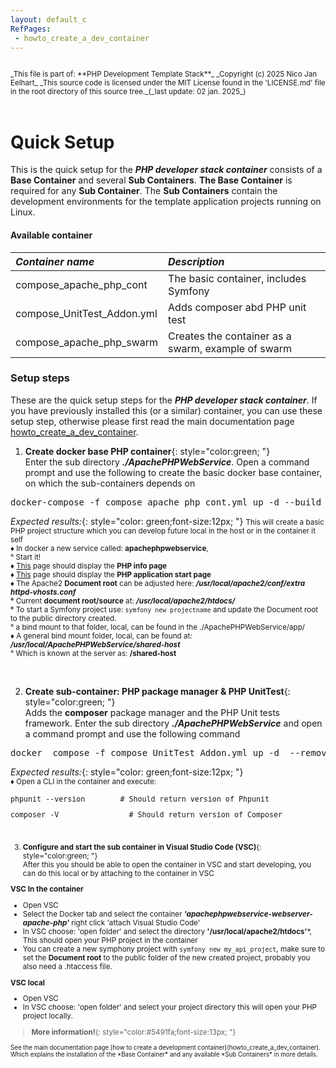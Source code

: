 ```yaml
---
layout: default_c
RefPages:
 - howto_create_a_dev_container
--- 
```


<small>
<br>
_This file is part of: **PHP Development Template Stack**_
_Copyright (c) 2025 Nico Jan Eelhart_
_This source code is licensed under the MIT License found in the  'LICENSE.md' file in the root directory of this source tree._(_last update: 02 jan. 2025_)
</small>
<br><br>

# Quick Setup
This is the quick setup for the ***PHP developer stack container*** consists of a **Base Container** and several **Sub Containers**. **The Base Container** is required for any **Sub Container**. The **Sub Containers** contain the development environments for the template application projects running on Linux.

#### Available container

| ***Container name***                | ***Description*** |
|:-----------------                   |:----------------|
| compose_apache_php_cont             | The basic container, includes Symfony     
| compose_UnitTest_Addon.yml          | Adds composer abd PHP unit test |
| compose_apache_php_swarm            | Creates the container as a swarm, example of swarm   |



### Setup steps
These are the quick setup steps for the ***PHP developer stack container***.
If you have previously installed this (or a similar) container, you can use these setup step, otherwise please first read the main documentation page [howto_create_a_dev_container](Howtos/howto_create_a_dev_container.md).


1) **Create docker base PHP container**{: style="color:green; "} <br>
Enter the sub directory ***./ApachePHPWebService***. Open a command prompt and  use the following to create the basic docker base container, on which the sub-containers depends on
 <pre class="nje-cmd-one-line">docker-compose -f compose_apache_php_cont.yml up -d --build --force-recreate --remove-orphans </pre>
 
 <span class="nje-ident"></span> *Expected results:*{: style="color: green;font-size:12px; "} 
 <small>
 This will create a basic PHP project structure which you can develop future local in the host or in the container it self
 <br><span class="nje-ident" style="--nje-number-of-spaces: 40px;"></span>**&#9830;** In docker a new service called: **apachephpwebservice**, <br>
 <span class="nje-ident" style="--nje-number-of-spaces: 55px;"></span> &#176; Start it!
 <br><span class="nje-ident" style="--nje-number-of-spaces: 40px;"></span>**&#9830;** [This](http://localhost:8071/phpinfo.php) page should display the **PHP info page**
 <br><span class="nje-ident" style="--nje-number-of-spaces: 40px;"></span>**&#9830;** [This](http://localhost:8071) page should display the **PHP application start page**
 <br><span class="nje-ident" style="--nje-number-of-spaces: 40px;"></span>**&#9830;** The Apache2 **Document root** can be adjusted here: ***/usr/local/apache2/conf/extra httpd-vhosts.conf***
 <br><span class="nje-ident" style="--nje-number-of-spaces: 55px;"></span>**&#176;** Current **document root/source** at: ***/usr/local/apache2/htdocs/***
 <br><span class="nje-ident" style="--nje-number-of-spaces: 55px;"></span>**&#176;** To start a Symfony project use: `symfony new projectname` and update the Document root to the public directory created.
 <br><span class="nje-ident" style="--nje-number-of-spaces: 55px;"></span> &#176; a bind mount to that folder, local, can be found in the ./ApachePHPWebService/app/
 <br><span class="nje-ident" style="--nje-number-of-spaces: 40px;"></span>**&#9830;** A general bind mount folder, local, can be found at: ***/usr/local/ApachePHPWebService/shared-host***
 <br><span class="nje-ident" style="--nje-number-of-spaces: 55px;"></span> &#176; Which is known at the server as: **/shared-host**
 </small> 

<br>

2) **Create sub-container: PHP package manager & PHP UnitTest**{: style="color:green; "} <br>
Adds the **composer** package  manager and the PHP Unit tests framework. Enter the sub directory ***./ApachePHPWebService*** and open a command prompt and use the following command
<pre class="nje-cmd-one-line">docker  compose -f compose_UnitTest_Addon.yml up -d  --remove-orphans --build --force-recreate --remove-orphans  </pre>

 <span class="nje-ident"></span> *Expected results:*{: style="color: green;font-size:12px; "} 
 <small>
 <br><span class="nje-ident" style="--nje-number-of-spaces: 40px;"></span>**&#9830;** Open a CLI in the container and execute:
 <pre class="nje-cmd-one-line-sm-ident" style="--nje-ident: 60px;">phpunit --version		# Should return version of Phpunit</pre>
 <pre class="nje-cmd-one-line-sm-ident" style="--nje-ident: 60px; --nje-vmove: 5px;">composer -V		        # Should return version of Composer</pre>
 <br>


3) **Configure and start the sub container in Visual Studio Code (VSC)**{: style="color:green; "}<br>
After this you should be able to open the container in VSC and start developing, you can do this local or by attaching to the container in VSC

**VSC In the container**
- Open VSC 
- Select the Docker tab and select the container ***'apachephpwebservice-webserver-apache-php'*** right click 'attach Visual Studio Code'
- In VSC choose: 'open folder' and select the directory **'/usr/local/apache2/htdocs'***, This should open your PHP project in the container
- You can create a new symphony project with `symfony new my_api_project`, make sure to set the **Document root** to the public folder of the new created project, probably you also need a .htaccess file. 

**VSC local**
- Open VSC 
- In VSC choose: 'open folder' and select your project directory this will open your PHP project locally.



> **More information!**{: style="color:#5491fa;font-size:13px; "} <br>
<small>
See the main documentation page [how to create a development container](howto_create_a_dev_container). Which explains the installation of the *Base Container* and any available *Sub Containers* in more details.
</small>

